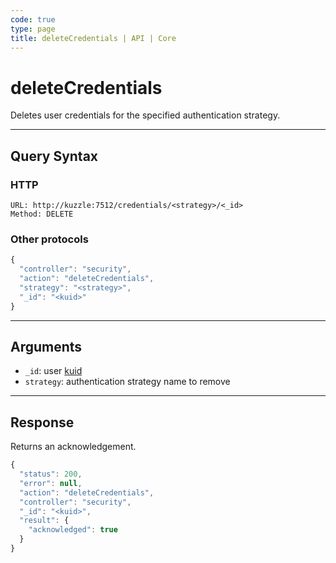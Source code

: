 ```yaml
---
code: true
type: page
title: deleteCredentials | API | Core
---
```


# deleteCredentials



Deletes user credentials for the specified authentication strategy.

---

## Query Syntax

### HTTP

```http
URL: http://kuzzle:7512/credentials/<strategy>/<_id>
Method: DELETE
```

### Other protocols

```js
{
  "controller": "security",
  "action": "deleteCredentials",
  "strategy": "<strategy>",
  "_id": "<kuid>"
}
```

---

## Arguments

- `_id`: user [kuid](/core/2/guides/main-concepts/authentication#kuzzle-user-identifier-kuid)
- `strategy`: authentication strategy name to remove

---

## Response

Returns an acknowledgement.

```js
{
  "status": 200,
  "error": null,
  "action": "deleteCredentials",
  "controller": "security",
  "_id": "<kuid>",
  "result": {
    "acknowledged": true
  }
}
```
